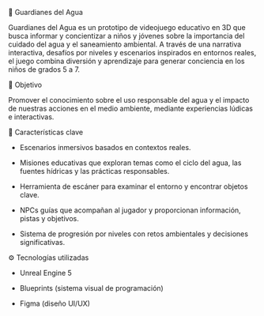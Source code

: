 🌊 Guardianes del Agua

Guardianes del Agua es un prototipo de videojuego educativo en 3D que busca informar y concientizar a niños y jóvenes sobre la importancia del cuidado del agua y el saneamiento ambiental. A través de una narrativa interactiva, desafíos por niveles y escenarios inspirados en entornos reales, el juego combina diversión y aprendizaje para generar conciencia en los niños de grados 5 a 7.

🎯 Objetivo

Promover el conocimiento sobre el uso responsable del agua y el impacto de nuestras acciones en el medio ambiente, mediante experiencias lúdicas e interactivas.

🧩 Características clave

- Escenarios inmersivos basados en contextos reales.

- Misiones educativas que exploran temas como el ciclo del agua, las fuentes hídricas y las prácticas responsables.

- Herramienta de escáner para examinar el entorno y encontrar objetos clave.

- NPCs guías que acompañan al jugador y proporcionan información, pistas y objetivos.

- Sistema de progresión por niveles con retos ambientales y decisiones significativas.

⚙️ Tecnologías utilizadas

- Unreal Engine 5

- Blueprints (sistema visual de programación)

- Figma (diseño UI/UX)
